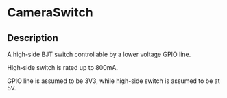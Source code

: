 CameraSwitch
============

## Description
A high-side BJT switch controllable by a lower voltage GPIO line.

High-side switch is rated up to 800mA.

GPIO line is assumed to be 3V3, while high-side switch is assumed to be at 5V.

